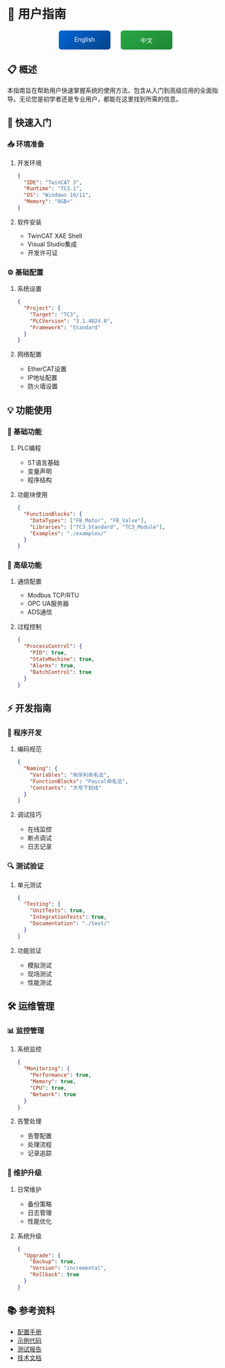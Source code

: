 # 📖 用户指南

<div align="center">
<div style="margin: 20px 0; display: flex; justify-content: center; gap: 24px;">
<a href="./README_EN.md" style="display: inline-block; width: 120px; padding: 12px 0; text-align: center; background: linear-gradient(145deg, #0366d6, #044289); color: white; text-decoration: none; border-radius: 6px; box-shadow: 0 2px 4px rgba(0,0,0,0.1); transition: all 0.3s ease;">
English
</a>
<a href="./README_CN.md" style="display: inline-block; width: 120px; padding: 12px 0; text-align: center; background: linear-gradient(145deg, #28a745, #208637); color: white; text-decoration: none; border-radius: 6px; box-shadow: 0 2px 4px rgba(0,0,0,0.1); transition: all 0.3s ease;">
中文
</a>
</div>
</div>

## 📋 概述
本指南旨在帮助用户快速掌握系统的使用方法，包含从入门到高级应用的全面指导。无论您是初学者还是专业用户，都能在这里找到所需的信息。

## 🚀 快速入门

### 📥 环境准备
1. 开发环境
   ```json
   {
     "IDE": "TwinCAT 3",
     "Runtime": "TC3.1",
     "OS": "Windows 10/11",
     "Memory": "8GB+"
   }
   ```

2. 软件安装
   - TwinCAT XAE Shell
   - Visual Studio集成
   - 开发许可证

### ⚙️ 基础配置
1. 系统设置
   ```json
   {
     "Project": {
       "Target": "TC3",
       "PLCVersion": "3.1.4024.0",
       "Framework": "Standard"
     }
   }
   ```

2. 网络配置
   - EtherCAT设置
   - IP地址配置
   - 防火墙设置

## 💡 功能使用

### 📌 基础功能
1. PLC编程
   - ST语言基础
   - 变量声明
   - 程序结构
   
2. 功能块使用
   ```json
   {
     "FunctionBlocks": {
       "DataTypes": ["FB_Motor", "FB_Valve"],
       "Libraries": ["TC3_Standard", "TC3_Module"],
       "Examples": "./examples/"
     }
   }
   ```

### 🔧 高级功能
1. 通信配置
   - Modbus TCP/RTU
   - OPC UA服务器
   - ADS通信
   
2. 过程控制
   ```json
   {
     "ProcessControl": {
       "PID": true,
       "StateMachine": true,
       "Alarms": true,
       "BatchControl": true
     }
   }
   ```

## ⚡ 开发指南

### 📝 程序开发
1. 编码规范
   ```json
   {
     "Naming": {
       "Variables": "匈牙利命名法",
       "FunctionBlocks": "Pascal命名法",
       "Constants": "大写下划线"
     }
   }
   ```

2. 调试技巧
   - 在线监控
   - 断点调试
   - 日志记录

### 🔍 测试验证
1. 单元测试
   ```json
   {
     "Testing": {
       "UnitTests": true,
       "IntegrationTests": true,
       "Documentation": "./test/"
     }
   }
   ```

2. 功能验证
   - 模拟测试
   - 现场测试
   - 性能测试

## 🛠️ 运维管理

### 📊 监控管理
1. 系统监控
   ```json
   {
     "Monitoring": {
       "Performance": true,
       "Memory": true,
       "CPU": true,
       "Network": true
     }
   }
   ```

2. 告警处理
   - 告警配置
   - 处理流程
   - 记录追踪

### 🔄 维护升级
1. 日常维护
   - 备份策略
   - 日志管理
   - 性能优化
   
2. 系统升级
   ```json
   {
     "Upgrade": {
       "Backup": true,
       "Version": "incremental",
       "Rollback": true
     }
   }
   ```

## 📚 参考资料
- [配置手册](../configuration/README_CN.md)
- [示例代码](../examples/README_CN.md)
- [测试报告](../test_reports/README_CN.md)
- [技术文档](../technical/README_CN.md)
